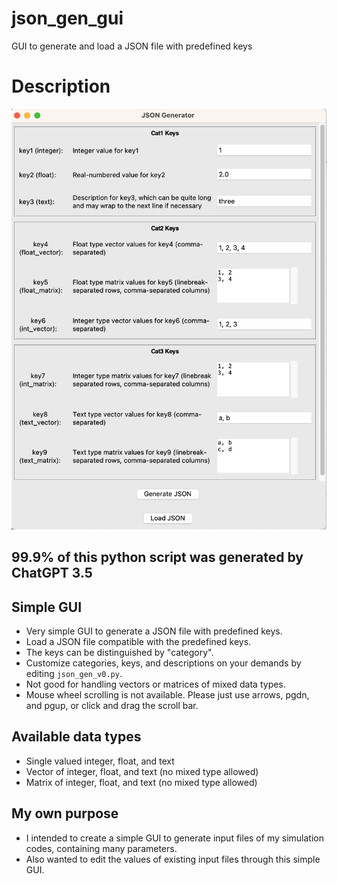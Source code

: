 # json_gen_gui
GUI to generate and load a JSON file with predefined keys
# Description
![alt text](main_image.png)
## 99.9% of this python script was generated by ChatGPT 3.5
## Simple GUI 
- Very simple GUI to generate a JSON file with predefined keys.
- Load a JSON file compatible with the predefined keys.
- The keys can be distinguished by "category".
- Customize categories, keys, and descriptions on your demands by editing `json_gen_v0.py`.
- Not good for handling vectors or matrices of mixed data types.
- Mouse wheel scrolling is not available. Please just use arrows, pgdn, and pgup, or click and drag the scroll bar.
## Available data types
- Single valued integer, float, and text
- Vector of integer, float, and text (no mixed type allowed)
- Matrix of integer, float, and text (no mixed type allowed)

## My own purpose
- I intended to create a simple GUI to generate input files of my simulation codes, containing many parameters.
- Also wanted to edit the values of existing input files through this simple GUI. 
